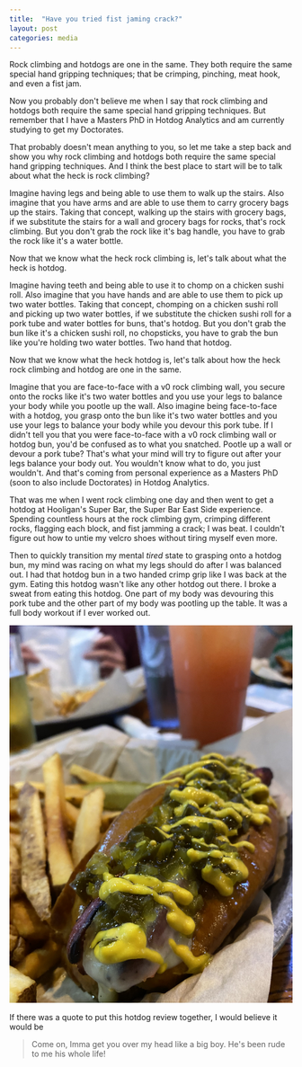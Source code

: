 ```yaml
---
title:  "Have you tried fist jaming crack?"
layout: post
categories: media
---
```


Rock climbing and hotdogs are one in the same. They both require the same
special hand gripping techniques; that be crimping, pinching, meat hook, and
even a fist jam.


Now you probably don't believe me when I say that rock climbing and hotdogs
both require the same special hand gripping techniques. But remember that I
have a Masters PhD in Hotdog Analytics and am currently studying to get my
Doctorates.

That probably doesn't mean anything to you, so let me take a step back and show
you why rock climbing and hotdogs both require the same special hand gripping
techniques. And I think the best place to start will be to talk about what the
heck is rock climbing?

Imagine having legs and being able to use them to walk up the stairs. Also
imagine that you have arms and are able to use them to carry grocery bags up
the stairs. Taking that concept, walking up the stairs with grocery bags, if we
substitute the stairs for a wall and grocery bags for rocks, that's rock
climbing. But you don't grab the rock like it's bag handle, you have to grab
the rock like it's a water bottle.

Now that we know what the heck rock climbing is, let's talk about what the heck
is hotdog.

Imagine having teeth and being able to use it to chomp on a chicken sushi roll.
Also imagine that you have hands and are able to use them to pick up two water
bottles. Taking that concept, chomping on a chicken sushi roll and picking up
two water bottles, if we substitute the chicken sushi roll for a pork tube and
water bottles for buns, that's hotdog. But you don't grab the bun like it's a
chicken sushi roll, no chopsticks, you have to grab the bun like you're holding
two water bottles. Two hand that hotdog.

Now that we know what the heck hotdog is, let's talk about how the heck rock
climbing and hotdog are one in the same.

Imagine that you are face-to-face with a v0 rock climbing wall, you secure onto
the rocks like it's two water bottles and you use your legs to balance your
body while you pootle up the wall. Also imagine being face-to-face with a
hotdog, you grasp onto the bun like it's two water bottles and you use your
legs to balance your body while you devour this pork tube. If I didn't tell you
that you were face-to-face with a v0 rock climbing wall or hotdog bun, you'd be
confused as to what you snatched. Pootle up a wall or devour a pork tube?
That's what your mind will try to figure out after your legs balance your body
out. You wouldn't know what to do, you just wouldn't. And that's coming from
personal experience as a Masters PhD (soon to also include Doctorates) in
Hotdog Analytics.

That was me when I went rock climbing one day and then went to get a hotdog at
Hooligan's Super Bar, the Super Bar East Side experience. Spending countless
hours at the rock climbing gym, crimping different rocks, flagging each block,
and fist jamming a crack; I was beat. I couldn't figure out how to untie my
velcro shoes without tiring myself even more.

Then to quickly transition my mental *tired* state to grasping onto a hotdog bun,
my mind was racing on what my legs should do after I was balanced out. I had
that hotdog bun in a two handed crimp grip like I was back at the gym. Eating this
hotdog wasn't like any other hotdog out there. I broke a sweat from eating this
hotdog. One part of my body was devouring this pork tube and the other part of
my body was pootling up the table. It was a full body workout if I ever worked
out.

![hooligans-super-bar](/images/hooligans_super_bar_hotdog.jpg)

If there was a quote to put this hotdog review together, I would believe it would be
> Come on, Imma get you over my head like a big boy. He's been rude to me his whole life!
